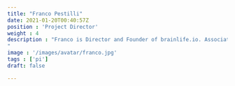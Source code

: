```yaml
---
title: "Franco Pestilli"
date: 2021-01-20T00:40:57Z
position : 'Project Director'
weight : 4
description : "Franco is Director and Founder of brainlife.io. Associate Professor of Psychology at the University of Texas, Austin, Franco holds a Ph.D. from New York University and a B.A. from the University of Rome La Sapienza. Before that, he was Postdoctoral Researcher at Columbia University, Research Associate at Stanford University and faculty at Indiana University. Franco's research spans across psychology, computer science and neuroscience. He is a Fellow of the Association for Psychological Science and Psychonomics Society and has received a Microsoft Investigator Fellowship and Janet Taylor Spence Award.
"
image : '/images/avatar/franco.jpg'
tags : ['pi']
draft: false

---
```

